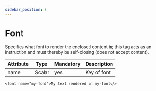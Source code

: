 ```yaml
---
sidebar_position: 8
---
```


# Font

Specifies what font to render the enclosed content in; this tag acts as an instruction and must
thereby be self-closing (does not accept content).

| Attribute   | Type   | Mandatory | Description |
|-------------|--------|-----------|-------------|
| name        | Scalar | yes       | Key of font |

```component-markup
<font name="my-font">My text rendered in my-font</>
```